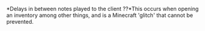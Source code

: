 *Delays in between notes played to the client
??*This occurs when opening an inventory among other things, and is a Minecraft 'glitch' that cannot be prevented.